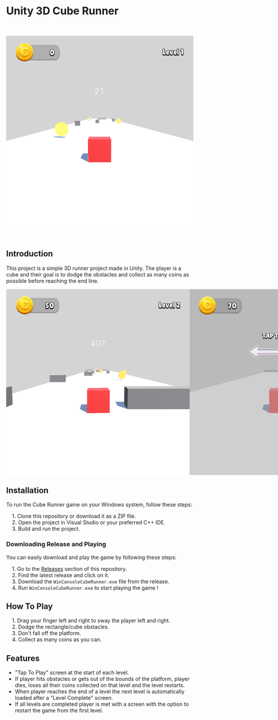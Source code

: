 # Unity 3D Cube Runner

<br>
<p align="center">
    <img src="Screenshots/Cube-Runner-screenshot1.png" alt="In-Game" />
</p>
<br>

## Introduction

This project is a simple 3D runner project made in Unity. The player is a cube and their goal is to dodge the obstacles and collect as many coins as possible before reaching the end line.  

<div style="display: flex; justify-content: space-between;">
    <img src="Screenshots/Cube-Runner-screenshot2.png" width="500" height="500" alt="In-Game" />
    <img src="Screenshots/Cube-Runner-screenshot3.png" width="500" height="500" alt="In-Game" />
</div>

## Installation


To run the Cube Runner game on your Windows system, follow these steps:

&nbsp;&nbsp;&nbsp; 1. Clone this repository or download it as a ZIP file.  
&nbsp;&nbsp;&nbsp; 2. Open the project in Visual Studio or your preferred C++ IDE.  
&nbsp;&nbsp;&nbsp; 3. Build and run the project.    


### Downloading Release and Playing

You can easily download and play the game by following these steps:

&nbsp;&nbsp;&nbsp; 1. Go to the [Releases](https://github.com/AnastasyaDuygu/Cube-Runner/releases) section of this repository.  
&nbsp;&nbsp;&nbsp; 2. Find the latest release and click on it.  
&nbsp;&nbsp;&nbsp; 3. Download the ` WinConsoleCubeRunner.exe ` file from the release.  
&nbsp;&nbsp;&nbsp; 4. Run ` WinConsoleCubeRunner.exe ` to start playing the game !  


## How To Play
&nbsp;&nbsp;&nbsp; 1. Drag your finger left and right to sway the player left and right.  
&nbsp;&nbsp;&nbsp; 2. Dodge the rectangle/cube obstacles.  
&nbsp;&nbsp;&nbsp; 3. Don't fall off the platform.  
&nbsp;&nbsp;&nbsp; 4. Collect as many coins as you can.  


## Features

- "Tap To Play" screen at the start of each level.
- If player hits obstacles or gets out of the bounds of the platform, player dies, loses all their coins collected on that level and the level restarts.
- When player reaches the end of a level the next level is automatically loaded after a "Level Complete" screen.
- If all levels are completed player is met with a screen with the option to restart the game from the first level.
